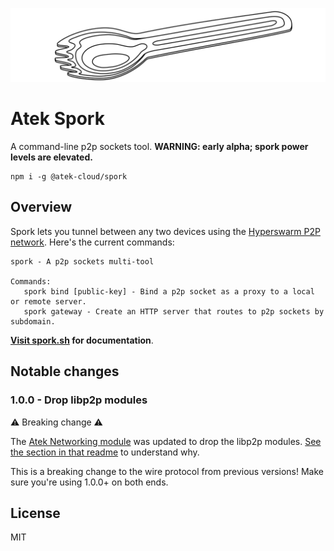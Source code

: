 ![spork.svg](spork.svg)

# Atek Spork

A command-line p2p sockets tool. **WARNING: early alpha; spork power levels are elevated.** 

```
npm i -g @atek-cloud/spork
```

## Overview

Spork lets you tunnel between any two devices using the [Hyperswarm P2P network](https://github.com/hyperswarm).
Here's the current commands:

```
spork - A p2p sockets multi-tool

Commands:
   spork bind [public-key] - Bind a p2p socket as a proxy to a local or remote server.
   spork gateway - Create an HTTP server that routes to p2p sockets by subdomain.
```

**[Visit spork.sh](https://spork.sh/) for documentation**.

## Notable changes

### 1.0.0 - Drop libp2p modules

⚠️ Breaking change ⚠️ 

The [Atek Networking module](https://github.com/atek-cloud/network) was updated to drop the libp2p modules. [See the section in that readme](https://github.com/atek-cloud/network#004---drop-libp2p-modules) to understand why.

This is a breaking change to the wire protocol from previous versions! Make sure you're using 1.0.0+ on both ends.

## License

MIT
